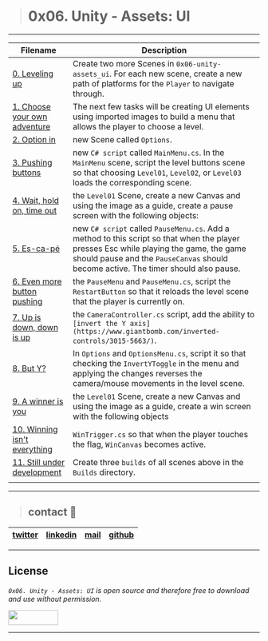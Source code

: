 > # 0x06. Unity - Assets: UI

---
| **Filename** | **Description** |
|---|---|
| [0. Leveling up](./Assets/) | Create two more Scenes in `0x06-unity-assets_ui`. For each new scene, create a new path of platforms for the `Player` to navigate through.  |
| [1. Choose your own adventure](./Assets/) | The next few tasks will be creating UI elements using imported images to build a menu that allows the player to choose a level.  |
| [2. Option in](./Assets/) | new Scene called `Options`.  |
| [3. Pushing buttons](./Assets/) | new `C# script` called `MainMenu.cs`. In the `MainMenu` scene, script the level buttons scene so that choosing `Level01`, `Level02`, or `Level03` loads the corresponding scene.  |
| [4. Wait, hold on, time out](./Assets/) | the `Level01` Scene, create a new Canvas and using the image as a guide, create a pause screen with the following objects:  |
| [5. Es-ca-pé](./Assets/) | new `C# script` called `PauseMenu.cs`. Add a method to this script so that when the player presses Esc while playing the game, the game should pause and the `PauseCanvas` should become active. The timer should also pause.  |
| [6. Even more button pushing](./Assets/) | the `PauseMenu` and `PauseMenu.cs`, script the `RestartButton` so that it reloads the level scene that the player is currently on.  |
| [7. Up is down, down is up](./Assets/) | the `CameraController.cs` script, add the ability to `[invert the Y axis](https://www.giantbomb.com/inverted-controls/3015-5663/)`.  |
| [8. But Y?](./Assets/) | In `Options` and `OptionsMenu.cs`, script it so that checking the `InvertYToggle` in the menu and applying the changes reverses the camera/mouse movements in the level scene.  |
| [9. A winner is you](./Assets/) | the `Level01` Scene, create a new Canvas and using the image as a guide, create a win screen with the following objects  |
| [10. Winning isn't everything](./Assets/) | `WinTrigger.cs` so that when the player touches the flag, `WinCanvas` becomes active.  |
| [11. Still under development](./Assets/) | Create three `builds` of all scenes above in the `Builds` directory.  |
|  |   |

---
> ## contact 💬

| [twitter](https://twitter.com/RICARDO1470) | [linkedin](https://www.linkedin.com/in/ricardo-alfonso-camayo/) | [mail](1466@holbertonschool.com) | [github](https://github.com/ricardo1470/README/blob/master/README.md) |
|---|---|---|---|

---

## License
*`0x06. Unity - Assets: UI` is open source and therefore free to download and use without permission.*

<a href="url"><img src="https://www.holbertonschool.com/holberton-logo.png" align="middle" width="100" height="30"></a>

---
